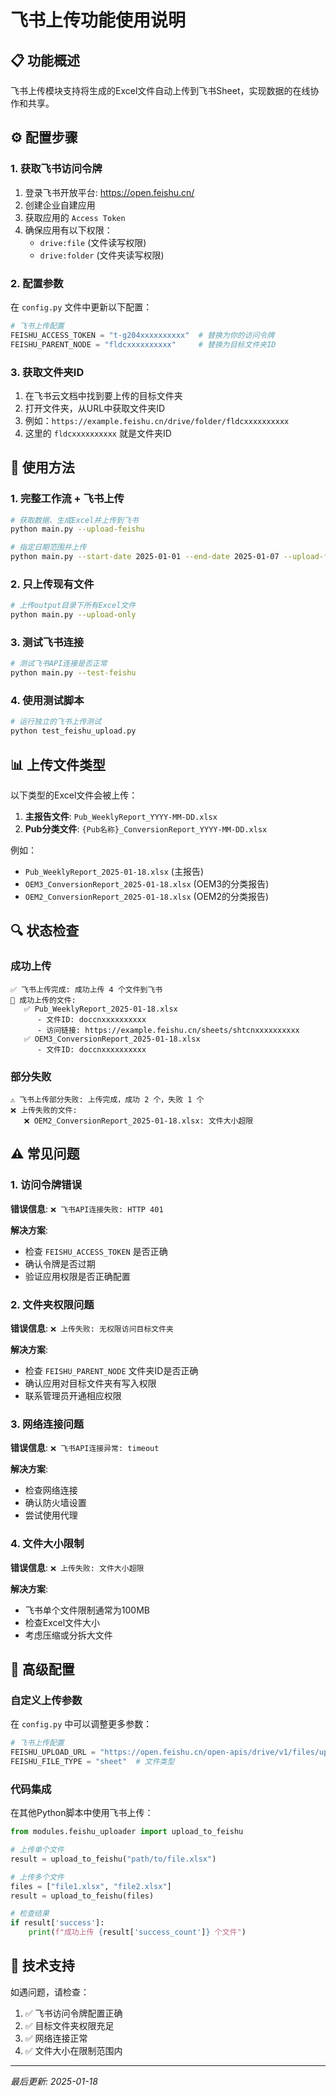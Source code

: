 # 飞书上传功能使用说明

## 📋 功能概述

飞书上传模块支持将生成的Excel文件自动上传到飞书Sheet，实现数据的在线协作和共享。

## ⚙️ 配置步骤

### 1. 获取飞书访问令牌

1. 登录飞书开放平台: https://open.feishu.cn/
2. 创建企业自建应用
3. 获取应用的 `Access Token`
4. 确保应用有以下权限：
   - `drive:file` (文件读写权限)
   - `drive:folder` (文件夹读写权限)

### 2. 配置参数

在 `config.py` 文件中更新以下配置：

```python
# 飞书上传配置
FEISHU_ACCESS_TOKEN = "t-g204xxxxxxxxxx"  # 替换为你的访问令牌
FEISHU_PARENT_NODE = "fldcxxxxxxxxxx"     # 替换为目标文件夹ID
```

### 3. 获取文件夹ID

1. 在飞书云文档中找到要上传的目标文件夹
2. 打开文件夹，从URL中获取文件夹ID
3. 例如：`https://example.feishu.cn/drive/folder/fldcxxxxxxxxxx`
4. 这里的 `fldcxxxxxxxxxx` 就是文件夹ID

## 🚀 使用方法

### 1. 完整工作流 + 飞书上传

```bash
# 获取数据、生成Excel并上传到飞书
python main.py --upload-feishu

# 指定日期范围并上传
python main.py --start-date 2025-01-01 --end-date 2025-01-07 --upload-feishu
```

### 2. 只上传现有文件

```bash
# 上传output目录下所有Excel文件
python main.py --upload-only
```

### 3. 测试飞书连接

```bash
# 测试飞书API连接是否正常
python main.py --test-feishu
```

### 4. 使用测试脚本

```bash
# 运行独立的飞书上传测试
python test_feishu_upload.py
```

## 📊 上传文件类型

以下类型的Excel文件会被上传：

1. **主报告文件**: `Pub_WeeklyReport_YYYY-MM-DD.xlsx`
2. **Pub分类文件**: `{Pub名称}_ConversionReport_YYYY-MM-DD.xlsx`

例如：
- `Pub_WeeklyReport_2025-01-18.xlsx` (主报告)
- `OEM3_ConversionReport_2025-01-18.xlsx` (OEM3的分类报告)
- `OEM2_ConversionReport_2025-01-18.xlsx` (OEM2的分类报告)

## 🔍 状态检查

### 成功上传

```
✅ 飞书上传完成: 成功上传 4 个文件到飞书
📄 成功上传的文件:
   ✅ Pub_WeeklyReport_2025-01-18.xlsx
      - 文件ID: doccnxxxxxxxxxx
      - 访问链接: https://example.feishu.cn/sheets/shtcnxxxxxxxxxx
   ✅ OEM3_ConversionReport_2025-01-18.xlsx
      - 文件ID: doccnxxxxxxxxxx
```

### 部分失败

```
⚠️ 飞书上传部分失败: 上传完成，成功 2 个，失败 1 个
❌ 上传失败的文件:
   ❌ OEM2_ConversionReport_2025-01-18.xlsx: 文件大小超限
```

## ⚠️ 常见问题

### 1. 访问令牌错误

**错误信息**: `❌ 飞书API连接失败: HTTP 401`

**解决方案**:
- 检查 `FEISHU_ACCESS_TOKEN` 是否正确
- 确认令牌是否过期
- 验证应用权限是否正确配置

### 2. 文件夹权限问题

**错误信息**: `❌ 上传失败: 无权限访问目标文件夹`

**解决方案**:
- 检查 `FEISHU_PARENT_NODE` 文件夹ID是否正确
- 确认应用对目标文件夹有写入权限
- 联系管理员开通相应权限

### 3. 网络连接问题

**错误信息**: `❌ 飞书API连接异常: timeout`

**解决方案**:
- 检查网络连接
- 确认防火墙设置
- 尝试使用代理

### 4. 文件大小限制

**错误信息**: `❌ 上传失败: 文件大小超限`

**解决方案**:
- 飞书单个文件限制通常为100MB
- 检查Excel文件大小
- 考虑压缩或分拆大文件

## 🔧 高级配置

### 自定义上传参数

在 `config.py` 中可以调整更多参数：

```python
# 飞书上传配置
FEISHU_UPLOAD_URL = "https://open.feishu.cn/open-apis/drive/v1/files/upload_all"
FEISHU_FILE_TYPE = "sheet"  # 文件类型
```

### 代码集成

在其他Python脚本中使用飞书上传：

```python
from modules.feishu_uploader import upload_to_feishu

# 上传单个文件
result = upload_to_feishu("path/to/file.xlsx")

# 上传多个文件
files = ["file1.xlsx", "file2.xlsx"]
result = upload_to_feishu(files)

# 检查结果
if result['success']:
    print(f"成功上传 {result['success_count']} 个文件")
```

## 📧 技术支持

如遇问题，请检查：

1. ✅ 飞书访问令牌配置正确
2. ✅ 目标文件夹权限充足
3. ✅ 网络连接正常
4. ✅ 文件大小在限制范围内

---

*最后更新: 2025-01-18*